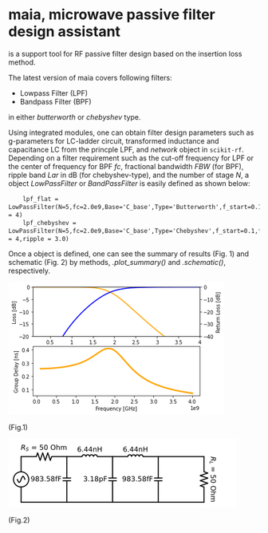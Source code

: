 # maia, microwave passive filter design assistant 
is a support tool for RF passive filter design based on the insertion loss method.

The latest version of maia covers following filters:

- Lowpass Filter (LPF)
- Bandpass Filter (BPF)

in either *butterworth* or *chebyshev* type.

Using integrated modules, one can obtain filter design parameters such as g-parameters for LC-ladder circuit, transformed inductance and capacitance LC from the princple LPF, and *network* object in ```scikit-rf```.
Depending on a filter requirement such as the cut-off frequency for LPF or the center of frequency for BPF *fc*, fractional bandwidth *FBW* (for BPF), ripple band *Lar* in dB (for chebyshev-type), and the number of stage *N*, a object *LowPassFilter* or *BandPassFilter* is easily defined as shown below:
```
    lpf_flat = LowPassFilter(N=5,fc=2.0e9,Base='C_base',Type='Butterworth',f_start=0.1,f_stop = 4)
    lpf_chebyshev = LowPassFilter(N=5,fc=2.0e9,Base='C_base',Type='Chebyshev',f_start=0.1,f_stop = 4,ripple = 3.0)
```

Once a object is defined, one can see the summary of results (Fig. 1) and schematic (Fig. 2) by methods, *.plot_summary()* and *.schematic()*, respectively.


![lpf_example_S](/images/LPF_Butterworth_2_4.png)

(Fig.1)

![lpf_example_S](/images/LPF_Butterworth_2_4_schematic.png)

(Fig.2)



